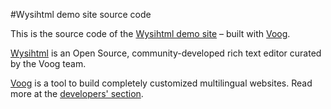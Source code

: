 #Wysihtml demo site source code

This is the source code of the [Wysihtml demo site](http://wysihtml.com) – built with [Voog](http://voog.com).

[Wysihtml](http://github.com/Voog/wysihtml) is an Open Source, community-developed rich text editor curated by the Voog team.

[Voog](http://voog.com) is a tool to build completely customized multilingual websites. Read more at the [developers' section](http://voog.com/developers).